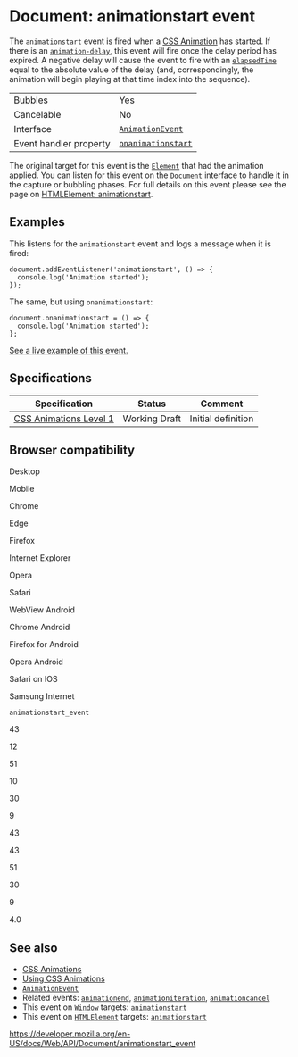 # Document: animationstart event

The `animationstart` event is fired when a [CSS Animation](https://developer.mozilla.org/en-US/docs/Web/CSS/CSS_Animations) has started. If there is an [`animation-delay`](https://developer.mozilla.org/en-US/docs/Web/CSS/animation-delay), this event will fire once the delay period has expired. A negative delay will cause the event to fire with an [`elapsedTime`](../animationevent/elapsedtime) equal to the absolute value of the delay (and, correspondingly, the animation will begin playing at that time index into the sequence).

<table><tbody><tr class="odd"><td>Bubbles</td><td>Yes</td></tr><tr class="even"><td>Cancelable</td><td>No</td></tr><tr class="odd"><td>Interface</td><td><a href="../animationevent"><code>AnimationEvent</code></a></td></tr><tr class="even"><td>Event handler property</td><td><a href="../globaleventhandlers/onanimationstart"><code>onanimationstart</code></a></td></tr></tbody></table>

The original target for this event is the [`Element`](../element) that had the animation applied. You can listen for this event on the [`Document`](../document) interface to handle it in the capture or bubbling phases. For full details on this event please see the page on [HTMLElement: animationstart](../htmlelement/animationstart_event).

## Examples

This listens for the `animationstart` event and logs a message when it is fired:

    document.addEventListener('animationstart', () => {
      console.log('Animation started');
    });

The same, but using `onanimationstart`:

    document.onanimationstart = () => {
      console.log('Animation started');
    };

[See a live example of this event.](../htmlelement/animationstart_event#live_example)

## Specifications

<table><thead><tr class="header"><th>Specification</th><th>Status</th><th>Comment</th></tr></thead><tbody><tr class="odd"><td><a href="https://drafts.csswg.org/css-animations-1/#eventdef-animationevent-animationstart">CSS Animations Level 1</a></td><td><span class="spec-wd">Working Draft</span></td><td>Initial definition</td></tr></tbody></table>

## Browser compatibility

Desktop

Mobile

Chrome

Edge

Firefox

Internet Explorer

Opera

Safari

WebView Android

Chrome Android

Firefox for Android

Opera Android

Safari on IOS

Samsung Internet

`animationstart_event`

43

12

51

10

30

9

43

43

51

30

9

4.0

## See also

- [CSS Animations](https://developer.mozilla.org/en-US/docs/Web/CSS/CSS_Animations)
- [Using CSS Animations](https://developer.mozilla.org/en-US/docs/Web/CSS/CSS_Animations/Using_CSS_animations)
- [`AnimationEvent`](../animationevent)
- Related events: [`animationend`](animationend_event), [`animationiteration`](animationiteration_event), [`animationcancel`](animationcancel_event)
- This event on [`Window`](../window) targets: [`animationstart`](../window/animationstart_event)
- This event on [`HTMLElement`](../htmlelement) targets: [`animationstart`](../htmlelement/animationstart_event)

<a href="https://developer.mozilla.org/en-US/docs/Web/API/Document/animationstart_event" class="_attribution-link">https://developer.mozilla.org/en-US/docs/Web/API/Document/animationstart_event</a>
